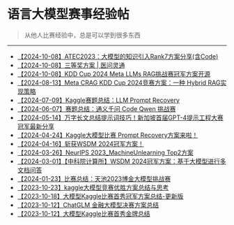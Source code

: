 # 语言大模型赛事经验帖
>
> 从他人比赛经验中，总是可以学到很多东西
---

- [【2024-10-08】ATEC2023：大模型的知识引入Rank7方案分享(含Code)](https://mp.weixin.qq.com/s/MS3LIkOqHoR2zpjuC0TUdg)
- [【2024-10-08】三等奖方案 | 医问灵通](https://mp.weixin.qq.com/s/2G6YJnYex89b2i21e4jCxg)
- [【2024-10-08】KDD Cup 2024 Meta LLMs RAG挑战赛冠军方案开源](https://mp.weixin.qq.com/s/CUKw1_c6fpcddmhWM5eQCw)
- [【2024-08-13】Meta CRAG KDD Cup 2024竞赛方案：一种 Hybrid RAG实现策略](https://mp.weixin.qq.com/s/gx04y9GRMDZ1QvdRZjrOuQ)
- [【2024-07-09】Kaggle赛题总结：LLM Prompt Recovery](https://mp.weixin.qq.com/s/GtblO91ku47yjeCj56gTUg)
- [【2024-06-07】赛题总结：通义千问 Code Qwen 挑战赛](https://mp.weixin.qq.com/s/Bkh9iNoQrO3fV_uor-xi8A)
- [【2024-05-14】万字长文总结提示词技巧！新加坡首届GPT-4提示工程大赛冠军最新分享](https://mp.weixin.qq.com/s/AWnQL3forAP-gB7e2ZEXdQ)
- [【2024-04-24】Kaggle大模型比赛 Prompt Recovery方案来啦！](https://mp.weixin.qq.com/s/A0ZORGh2IewLsYtRnkbYvQ)
- [【2024-04-16】斩获WSDM 2024冠军方案！](https://mp.weixin.qq.com/s/mRinaUQIx5rh1C5oZOE2zw)
- [【2024-03-26】NeurIPS 2023_MachineUnlearning Top2方案](https://mp.weixin.qq.com/s/CyHyMiNgDY_QH9TvqeSRaA)
- [【2024-03-01】【中科院计算所】WSDM 2024冠军方案：基于大模型进行多文档问答](https://mp.weixin.qq.com/s/WIe28kk0DQ0x6cf1YHrINA)
- [【2024-01-23】比赛总结：天池2023博金大模型挑战赛](https://mp.weixin.qq.com/s/Js4O6a27a1LECim3C7lDqA)
- [【2023-10-23】kaggle大模型竞赛优胜方案总结与思考](https://mp.weixin.qq.com/s/bZu63QmoT1e0UvxsejNy0A)
- [【2023-10-18】大模型Kaggle比赛首秀冠军方案总结-更新版](https://mp.weixin.qq.com/s/aXnhUAP6ZmlgkdI8JI8VFQ)
- [【2023-10-12】ChatGLM 金融大模型决赛方案总结](https://mp.weixin.qq.com/s/zdHlw85qZcY0IytYNOOBFQ)
- [【2023-10-12】大模型Kaggle比赛首秀金牌总结](https://mp.weixin.qq.com/s/FCSQxNTl4m9WwhVWQhQoVg)
